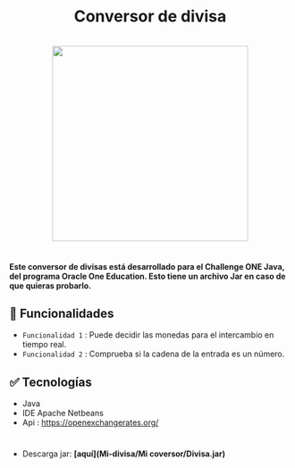 <h1 align="center">Conversor de divisa</h1>


<div align="center"><br>
<img align="center" width=350rem src="https://user-images.githubusercontent.com/86094668/219646850-1ffd8a83-c719-4ffd-b3bc-4b76cd83a062.png"/>
</div><br>


<h4>
Este conversor de divisas está desarrollado para el Challenge ONE Java, del programa Oracle One Education. Esto tiene un archivo Jar en caso de que quieras probarlo.
</h4>

## :hammer: Funcionalidades

- `Funcionalidad 1` : Puede decidir las monedas para el intercambio en tiempo real.
- `Funcionalidad 2` : Comprueba si la cadena de la entrada es un número. 


## :white_check_mark: Tecnologías
- Java
- IDE Apache Netbeans
- Api : https://openexchangerates.org/

#

- Descarga jar: **[aquí](Mi-divisa/Mi coversor/Divisa.jar)**
